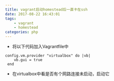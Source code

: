 ```yaml
---
title: vagrant启动homestead后一直卡在ssh
date: 2017-08-22 16:43:01
tags:
    - vagrant
    - homestead
categories: php
---
```


- 将以下代码加入Vagrantfile中

```
config.vm.provider "virtualbox" do |vb|
    vb.gui = true
 end
```

- 在virtualbox中看是否有个网路连接未启动，启动它